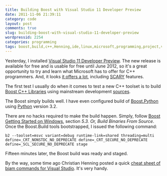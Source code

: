 ```yaml
---
title: Building Boost with Visual Studio 11 Developer Preview
date: 2011-11-06 21:39:11
category: code
layout: post
comments: true
slug: building-boost-with-visual-studio-11-developer-preview
wordpressid: 2254
categories: programming
tags: boost,build,c++,Henning,ide,linux,microsoft,programming,project,visual c++,visual studio,visual studio 11,windows
---
```


Yesterday, I installed [Visual Studio 11 Developer Preview](http://www.microsoft.com/visualstudio/en-us/visual-studio-11). The new release is available for free and is usable for free until June 2012, so it's a great opportunity to try and learn what Microsoft has to offer for C++ programmers. And, it looks [it offers a lot](http://msdn.microsoft.com/en-us/library/hh409293%28v=vs.110%29.aspx), including [SCARY](http://www.open-std.org/jtc1/sc22/WG21/docs/papers/2009/n2980.pdf) features.


The first test I usually do when it comes to test a new C++ toolset is to build [Boost C++ Libraries](http://www.boost.org/) using mainstream development [sources](https://svn.boost.org/svn/boost/trunk/).


The Boost simply builds well. I have even configured build of [Boost.Python](http://www.boost.org/doc/libs/release/libs/python/doc/index.html) using [Python](http://www.python.org) version 3.2.


There are no hacks required to make the build happen. Simply, follow [Boost Getting Started on Windows](http://www.boost.org/doc/libs/release/more/getting_started/windows.html), section _5.3. Or, Build Binaries From Source_. Once the Boost.Build tools bootstrapped, I issued the following command:

    
```
b2 --toolset=msvc variant=debug runtime-link=shared threading=multi define=_CRT_NONSTDC_NO_DEPRECATE define=_CRT_SECURE_NO_DEPRECATE define=_SCL_SECURE_NO_DEPRECATE stage
```


Fifteen minutes later, the Boost build was ready and staged.


By the way, some time ago Christian Henning posted a quick [cheat sheet of bjam commands for Visual Studio](http://cppsnippets.wordpress.com/2010/07/17/building-the-boost-libraries/). It's very handy.
